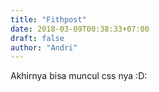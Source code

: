 ```yaml
---
title: "Fithpost"
date: 2018-03-09T00:38:33+07:00
draft: false
author: "Andri"
---
```


Akhirnya bisa muncul css nya :D: